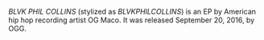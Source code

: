 _BLVK PHIL COLLINS_ (stylized as _BLVKPHILCOLLINS_) is an EP by American hip hop recording artist OG Maco. It was released September 20, 2016, by OGG.
